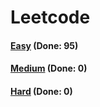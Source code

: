 # Leetcode

<h4><a href="https://github.com/lon-yang/leetcode/blob/master/docs/Easy.md">Easy</a>  (Done: 95)</h4>
<h4><a href="https://github.com/lon-yang/leetcode/blob/master/docs/Medium.md">Medium</a>  (Done: 0)</h4>
<h4><a href="https://github.com/lon-yang/leetcode/blob/master/docs/Hard.md">Hard</a>  (Done: 0)</h4>
